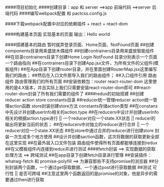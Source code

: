 ####项目初始化
####创建目录：app  和 server
  ==>app     前端代码
  ==>server  后端代码
####编写webpack配置 和 pactcss.config.js

####下载webpack配置中对应的依赖插件 + react + react-dom

####构建基本页面 实现基本的页面 输出：Hello world

####搭建基本的路由  暂时就弄登录页面、Home页面、NotFound页面
    ##创建components目录用来盛放木偶组件
    ##创建contrainers目录用来盛放智能组件
    ##在目录contrainers目录下创建Home Login NotFound 目录分别表示一个页面一个路由指向
    ##在contrainers目录下创建App.jsx文件，为所有文件的父组件(模板组件)
    ##在App目录下创建router目录，并在里面创建RouterMap.jsx这里编写我们的路由；
    ##然后在入口文件那导入我们的路由组件；
    ##入口组件引用 路由组件 路由管理我们的所有页面
    ##安装依赖包：router react-router-dom 这里使用的是4.X版本，并且实际上我们只需要安装react-router-dom即可
    ##react-router-dom封装了所有我们需要的组件了
####redux的初始搭建
    ##创建reducer  action  store  constants目录
    ##reducer统一管理reducer  action统一管理action函数  store封装创建store方法  constants存储action类型
    ##在constans中先设计并创建userInfo相关的action.type
    ##在reducers中设计并创建userInfo相关的根据action.type进行 || 一个reducer对应一个state.XX状态  || reducer的输出将更新当前的状态；
    ##在reducers中对独立的reducer进行合并   || 一个reducer对应一个state.XX状态
    ##在store中通过合并的reducer进行创建store  封装一次生成多个地方使用
    ##设计并创建saction函数，这次将数据的获取更新全部在这里实现
    ##在最外层入口文件包装 路由组件使得所有页面都能够连接到redux
    ##在父模板组件内连接到redux并进行测试
####fetch封装  ==> 实现数据的获取处理方法 ==> 跨域测试
    ##在app目录下创建fetch目录进行管理
    ##安装插件：whatwg-fetch  和  promise-polyfill ==> 为兼容那些不支持promise的浏览器
    ##分别封装两个函数，一个通过get获取数据、一个通过post进行获取数据
    ##测试  可行性 || 是否可跨域
    ##注意这里两个函数返回的是promise的对象，他是异步的需要通过then进行获取


